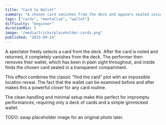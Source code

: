 ```yaml
---
title: "Card to Wallet"
summary: "A chosen card vanishes from the deck and appears sealed inside the performer's wallet."
tags: ["cards", "mentalism", "wallet"]
difficulty: "beginner"
durationMin: 3
image: "/media/tricks/placeholder-cards.png"
published: "2025-09-14"
---
```


A spectator freely selects a card from the deck. After the card is noted and returned, it completely vanishes from the deck. The performer then removes their wallet, which has been in plain sight throughout, and inside finds the chosen card sealed in a transparent compartment.

This effect combines the classic "find the card" plot with an impossible location reveal. The fact that the wallet can be examined before and after makes this a powerful closer for any card routine.

The clean handling and minimal setup make this perfect for impromptu performances, requiring only a deck of cards and a simple gimmicked wallet.

TODO: swap placeholder image for an original photo later.
